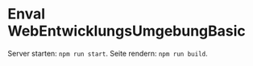 # Enval WebEntwicklungsUmgebungBasic

Server starten: `npm run start`.
Seite rendern: `npm run build`.
